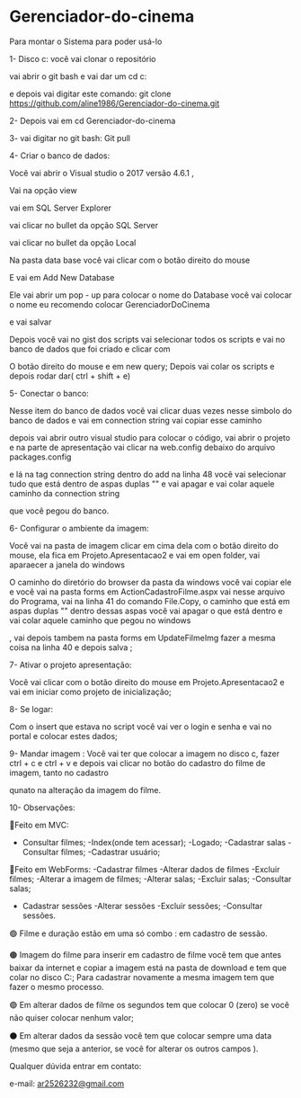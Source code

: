 # Gerenciador-do-cinema

Para montar o Sistema para poder usá-lo

1- Disco c: você vai clonar o repositório 

vai abrir o git bash e vai dar um cd c:

e depois vai digitar este comando: git clone https://github.com/aline1986/Gerenciador-do-cinema.git

2- Depois vai em cd Gerenciador-do-cinema

3- vai digitar no git bash: Git pull

4- Criar o banco de dados:

Você vai abrir o Visual studio o 2017 versão 4.6.1 ,

Vai na opção view

vai em SQL Server Explorer

vai clicar no bullet da opção SQL Server

vai clicar no bullet da opção Local

Na pasta data base você vai clicar com o botão direito do mouse 

E vai em Add New Database

Ele vai abrir um pop - up para colocar o nome do Database você vai colocar o nome eu recomendo colocar GerenciadorDoCinema

e vai salvar

Depois você vai no gist dos scripts vai selecionar todos os scripts e vai no banco de dados que foi criado e clicar com 

O botão direito do mouse e  em new query; Depois vai colar os scripts e depois rodar  dar( ctrl + shift + e)

5- Conectar o banco: 

Nesse item do banco de dados você vai clicar duas vezes nesse simbolo do banco de dados e vai em connection string vai copiar esse caminho

depois vai abrir outro visual studio para colocar o código, vai abrir o projeto e na parte de apresentação vai clicar na web.config debaixo do arquivo packages.config

e lá na tag connection string dentro do add na linha 48 você vai selecionar tudo que está dentro de aspas duplas "" e vai apagar e vai colar aquele caminho da connection string 

que você pegou do banco.

6- Configurar o ambiente da imagem:

Você vai na pasta de imagem clicar em cima dela com o botão direito do mouse, ela fica em Projeto.Apresentacao2 e vai em open folder, vai aparaecer a janela do windows 

O caminho do diretório do browser da pasta da windows você vai copiar ele e você vai na pasta forms em ActionCadastroFilme.aspx vai nesse arquivo do Programa, vai na linha 41 do comando File.Copy, o caminho que está em aspas duplas "" dentro dessas aspas você vai apagar o que está dentro e vai colar aquele caminho que pegou no windows 

, vai depois tambem na pasta forms em UpdateFilmeImg fazer a mesma coisa na linha 40 e depois salva ;

7- Ativar o projeto apresentação: 

Você vai clicar com o botão direito do mouse em Projeto.Apresentacao2 e vai em iniciar como projeto de inicialização; 

8- Se logar:

Com o insert que estava no script você vai ver o login e senha e vai no portal e colocar estes dados;

9- Mandar imagem :
Você vai ter que colocar a imagem no disco c, fazer ctrl + c e ctrl + v e depois vai clicar no botão do cadastro do filme de imagem, tanto no cadastro 

qunato na alteração da imagem do filme. 

10- Observações:

🔴Feito em MVC:
- Consultar filmes;
-Index(onde tem acessar);
-Logado;
-Cadastrar salas
-Consultar filmes;
-Cadastrar usuário;

🔵Feito em WebForms:
-Cadastrar filmes
-Alterar dados de filmes
-Excluir filmes;
-Alterar a imagem de filmes;
-Alterar salas;
-Excluir salas;
-Consultar salas;
- Cadastrar sessões 
-Alterar sessões 
-Excluir sessões;
-Consultar sessões.

🟢  Filme e duração estão em uma só combo : em cadastro de sessão.

🟤 Imagem do filme para inserir em cadastro de filme você tem que antes baixar da internet e copiar a imagem  está na pasta de download e tem que colar no disco C:;
    Para cadastrar novamente a mesma imagem tem que fazer o mesmo processo. 
    
🟣 Em alterar dados de filme os segundos tem que colocar  0 (zero) se você não quiser colocar nenhum valor;

⚫ Em alterar dados da sessão você tem que colocar sempre uma data (mesmo que seja a anterior, se você for alterar os outros campos ). 
    

Qualquer dúvida entrar em contato:

e-mail: ar2526232@gmail.com



